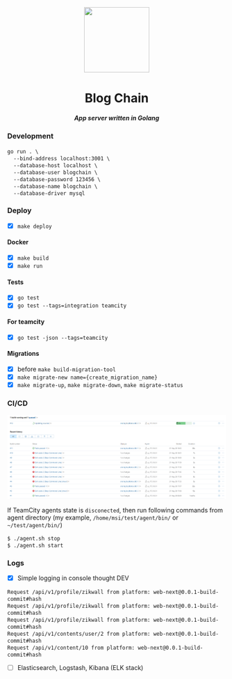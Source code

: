 <div align="center">
  <img width="150" height="150" src="https://github.com/zikwall/blogchain/blob/master/screenshots/bc_go_300.png">
  <h1>Blog Chain</h1>
  <h5>App server written in Golang</h5>
</div>

### Development

```shell script
go run . \
  --bind-address localhost:3001 \
  --database-host localhost \
  --database-user blogchain \
  --database-password 123456 \
  --database-name blogchain \
  --database-driver mysql
```

### Deploy

- [x] `make deploy`

#### Docker

- [x] `make build`
- [x] `make run`

#### Tests

- [x] `go test`
- [x] `go test --tags=integration teamcity`

#### For teamcity

- [x] `go test -json --tags=teamcity`

#### Migrations

- [x] before `make build-migration-tool`
- [x] `make migrate-new name={create_migration_name}`
- [x] `make migrate-up`, `make migrate-down`, `make migrate-status`

### CI/CD

![test](ci/.teamcity/tests.png)

If TeamCity agents state is `disconected`, then run following commands from agent directory (my example, `/home/msi/test/agent/bin/` or `~/test/agent/bin/`)

```shell script
$ ./agent.sh stop
$ ./agent.sh start
```

### Logs

- [x] Simple logging in console thought DEV

```shell script
Request /api/v1/profile/zikwall from platform: web-next@0.0.1-build-commit#hash
Request /api/v1/profile/zikwall from platform: web-next@0.0.1-build-commit#hash
Request /api/v1/profile/zikwall from platform: web-next@0.0.1-build-commit#hash
Request /api/v1/contents/user/2 from platform: web-next@0.0.1-build-commit#hash
Request /api/v1/content/10 from platform: web-next@0.0.1-build-commit#hash
```

- [ ] Elasticsearch, Logstash, Kibana (ELK stack)
